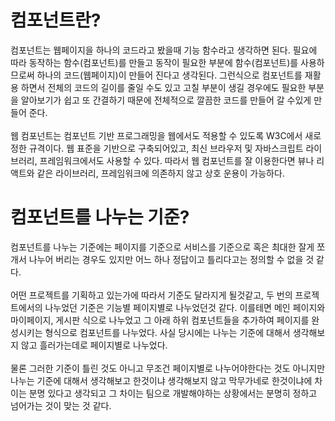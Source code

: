 # 컴포넌트란?
컴포넌트는 웹페이지을 하나의 코드라고 봤을때 기능 함수라고 생각하면 된다. 필요에 따라 동작하는 함수(컴포넌트)를 만들고 동작이 필요한 부분에 함수(컴포넌트)를 사용하므로써 하나의 코드(웹페이지)이 만들어 진다고 생각된다. 그런식으로 컴포넌트를 재활용 하면서 전체의 코드의 길이를 줄일 수도 있고 고칠 부분이 생길 경우에도 필요한 부분을 알아보기가 쉽고 또 간결하기 때문에 전체적으로 깔끔한 코드를 만들어 갈 수있게 만들어 준다.<br><br>
웹 컴포넌트는 컴포넌트 기반 프로그래밍을 웹에서도 적용할 수 있도록 W3C에서 새로 정한 규격이다. 웹 표준을 기반으로 구축되어있고, 최신 브라우저 및 자바스크립트 라이브러리, 프레임워크에서도 사용할 수 있다. 따라서 웹 컴포넌트를 잘 이용한다면 뷰나 리액트와 같은 라이브러리, 프레임워크에 의존하지 않고 상호 운용이 가능하다.

# 컴포넌트를 나누는 기준?
컴포넌트를 나누는 기준에는 페이지를 기준으로 서비스를 기준으로 혹은 최대한 잘게 쪼개서 나누어 버리는 경우도 있지만 어느 하나 정답이고 틀리다고는 정의할 수 없을 것 같다.<br><br>
어떤 프로젝트를 기획하고 있는가에 따라서 기준도 달라지게 될것같고, 두 번의 프로젝트에서의 나누었던 기준은 기능별 페이지별로 나누었던것 같다. 이를테면 메인 페이지와 마이페이지, 게시판 식으로 나누었고 그 아래 하위 컴포넌트들을 추가하여 페이지를 완성시키는 형식으로 컴포넌트를 나누었다. 사실 당시에는 나누는 기준에 대해서 생각해보지 않고 흘러가는데로 페이지별로 나누었다.<br><br>
물론 그러한 기준이 틀린 것도 아니고 무조건 페이지별로 나누어야한다는 것도 아니지만 나누는 기준에 대해서 생각해보고 한것이냐 생각해보지 않고 막무가네로 한것이냐에 차이는 분명 있다고 생각되고 그 차이는 팀으로 개발해야하는 상황에서는 분명히 정하고 넘어가는 것이 맞는 것 같다.
